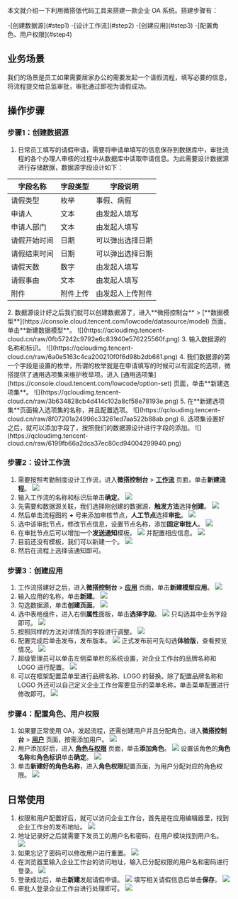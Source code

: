 

本文就介绍一下利用微搭低代码工具来搭建一款企业 OA 系统。搭建步骤有：

<dx-steps>
-[创建数据源](#step1)
-[设计工作流](#step2)
-[创建应用](#step3)
-[配置角色、用户权限](#step4)
</dx-steps>


## 业务场景

我们的场景是员工如果需要居家办公的需要发起一个请假流程，填写必要的信息，将流程提交给总监审批，审批通过即视为请假成功。

## 操作步骤
[](id:step1)
### 步骤1：创建数据源

1. 日常员工填写的请假申请，需要将申请单填写的信息保存到数据库中，审批流程的各个办理人审核的过程中从数据库中读取申请信息。为此需要设计数据源进行存储数据，数据源字段设计如下：
<table>
<thead>
<tr>
<th>字段名称</th>
<th>字段类型</th>
<th>字段说明</th>
</tr>
</thead>
<tbody><tr>
<td>请假类型</td>
<td>枚举</td>
<td>事假、病假</td>
</tr>
<tr>
<td>申请人</td>
<td>文本</td>
<td>由发起人填写</td>
</tr>
<tr>
<td>申请人部门</td>
<td>文本</td>
<td>由发起人填写</td>
</tr>
<tr>
<td>请假开始时间</td>
<td>日期</td>
<td>可以弹出选择日期</td>
</tr>
<tr>
<td>请假结束时间</td>
<td>日期</td>
<td>可以弹出选择日期</td>
</tr>
<tr>
<td>请假天数</td>
<td>数字</td>
<td>由发起人填写</td>
</tr>
<tr>
<td>请假事由</td>
<td>文本</td>
<td>由发起人填写</td>
</tr>
<tr>
<td>附件</td>
<td>附件上传</td>
<td>由发起人上传附件</td>
</tr>
</tbody></table>
2. 数据源设计好之后我们就可以创建数据源了，进入**微搭控制台** > [**数据模型**](https://console.cloud.tencent.com/lowcode/datasource/model) 页面，单击**新建数据模型**。
![](https://qcloudimg.tencent-cloud.cn/raw/0fb57242c9792e6c83940e576225560f.png)
3. 输入数据源的名称和标识。
![](https://qcloudimg.tencent-cloud.cn/raw/6a0e5163c4ca200210f0f6d98b2db681.png)
4. 我们数据源的第一个字段是设置的枚举，所谓的枚举就是在申请填写的时候可以有固定的选项，微搭提供了通用选项集来维护枚举项。进入 [通用选项集](https://console.cloud.tencent.com/lowcode/option-set) 页面，单击**新建选项集**。
![](https://qcloudimg.tencent-cloud.cn/raw/3b634828cb4d414c102a8cf58e78193e.png)
5. 在**新建选项集**页面输入选项集的名称，并且配置选项。
![](https://qcloudimg.tencent-cloud.cn/raw/8f07201a24996c33261ed7aa522b88ab.png)
6. 选项集设置好之后，就可以添加字段了，按照我们的数据源设计进行字段的添加。
![](https://qcloudimg.tencent-cloud.cn/raw/6199fb66a2dca37ec80cd94004299940.png)

[](id:step2)
### 步骤2：设计工作流

1. 需要按照考勤制度设计工作流，进入**微搭控制台** > [**工作流**](https://console.cloud.tencent.com/lowcode/flow) 页面，单击**新建流程**。
![](https://qcloudimg.tencent-cloud.cn/raw/51642535636b53c6bb78077a9cbb6acc.png)
2. 输入工作流的名称和标识后单击**确定**。
![](https://qcloudimg.tencent-cloud.cn/raw/55b6a3bb92de0da3968eb2d083986d51.png)
3. 先需要和数据源关联，我们选择刚创建的数据源，**触发方法**选择**创建**。
![](https://qcloudimg.tencent-cloud.cn/raw/1964acd8d43c6f4c2c6652f1b1b73e09.png)
4. 然后单击流程图的 **+** 号来添加审核节点，**人工节点**选择**审批**。
![](https://qcloudimg.tencent-cloud.cn/raw/6caa9f4e6d58a9175a82ca967e8bd9a8.png)
5. 选中该审批节点，修改节点信息，设置节点名称，添加**固定审批人**。
![](https://qcloudimg.tencent-cloud.cn/raw/77839160e50d148ef767b1607910b2b3.png)
6. 在审批节点后可以增加一个**发送通知**模板。
![](https://qcloudimg.tencent-cloud.cn/raw/4bed7bdc848c2ac81a8c560100d2bd06.png)
并配置相应信息。
![](https://qcloudimg.tencent-cloud.cn/raw/d664d92879573571356c2a09db5f84e6.png)
7. 目前还没有模板，我们可以新建一个。
![](https://qcloudimg.tencent-cloud.cn/raw/92f11ac6c59a4fb16960768b541db153.png)
8. 然后在流程上选择该通知即可。

[](id:step3)
### 步骤3：创建应用

1. 工作流搭建好之后，进入**微搭控制台** > [**应用**](https://console.cloud.tencent.com/lowcode/app) 页面，单击**新建模型应用**。
![](https://qcloudimg.tencent-cloud.cn/raw/33e335d67abf95fce0e918f438a1996e.png)
2. 输入应用的名称，单击**新建**。
![](https://qcloudimg.tencent-cloud.cn/raw/b42be0e3d87c26d074c0a83b20a21da2.png)
3. 勾选数据源，单击**创建页面**。
![](https://qcloudimg.tencent-cloud.cn/raw/46b817618006daf57d0424bd3f74390f.png)
4. 选中表格组件，进入右侧**属性**面板，单击**选择字段**。
![](https://qcloudimg.tencent-cloud.cn/raw/f368425fcedf586d2fd77dae5cdec3df.png)
只勾选其中业务字段即可。
![](https://qcloudimg.tencent-cloud.cn/raw/0c8ab286483e130089739d9b7ed89fbe.png)
5. 按照同样的方法对详情页的字段进行调整。
![](https://qcloudimg.tencent-cloud.cn/raw/94ec82e75169da79e472d0791a8945f2.png)
6. 配置完成后单击发布，发布版本。
![](https://qcloudimg.tencent-cloud.cn/raw/d8047d119bd577b69fdfed0958989cbd.png)
正式发布前可先勾选**体验版**，查看预览情况。
![](https://qcloudimg.tencent-cloud.cn/raw/e8b1b7d940149c879d9464e33fd035e1.png)
7. 超级管理员可以单击左侧菜单栏的系统设置，对企业工作台的品牌名称和 LOGO 进行配置。
![](https://qcloudimg.tencent-cloud.cn/raw/f0abd1bdbd860a9ae2d8b096e6b263f6.png)
8. 可以在框架配置菜单里进行品牌名称、LOGO 的替换。除了配置品牌名称和 LOGO 外还可以自己定义企业工作台需要显示的菜单名称，单击菜单配置进行修改即可。
![](https://qcloudimg.tencent-cloud.cn/raw/fce7c2b2916e2a1289798c152395c861.png)

[](id:step4)
### 步骤4：配置角色、用户权限

1. 如果要正常使用 OA，发起流程，还需创建用户并且分配角色，进入**微搭控制台** > [**用户**](https://console.cloud.tencent.com/lowcode/permission/user) 页面，按需添加用户。
![](https://qcloudimg.tencent-cloud.cn/raw/9946c30873509937fdd9cc85aaa9060b.png)
2. 用户添加好后，进入 [**角色与权限**](https://console.cloud.tencent.com/lowcode/permission/role) 页面，单击**添加角色**。
![](https://qcloudimg.tencent-cloud.cn/raw/34d98587f5698bdbfc6a99fb1d21649d.png)
设置该角色的**角色名称**和**角色标识**单击**确定**。
![](https://qcloudimg.tencent-cloud.cn/raw/c6707bfe25dc9455748eb01133276721.png)
3. 单击**新建好的角色名称**，进入**角色权限**配置页面，为用户分配对应的角色权限。
![](https://qcloudimg.tencent-cloud.cn/raw/3160f15c6e57d128c1bc000fd1d2b7cd.png)

## 日常使用

1. 权限和用户配置好后，就可以访问企业工作台，首先是在应用编辑器里，找到企业工作台的发布地址。
![](https://qcloudimg.tencent-cloud.cn/raw/80da0c2f5ed7c743a35a00c8a21307c3.png)
2. 地址记录好之后就需要下发员工的用户名和密码，在用户模块找到用户名。
![](https://qcloudimg.tencent-cloud.cn/raw/75df40175c2ab0886f3f9903929b2382.png)
3. 如果忘记了密码可以修改用户进行重置。
![](https://qcloudimg.tencent-cloud.cn/raw/e5cfc99941389fd07f9e26461cff1ba6.png)
4. 在浏览器里输入企业工作台的访问地址，输入已分配权限的用户名和密码进行登录。
![](https://qcloudimg.tencent-cloud.cn/raw/de5915c6ed1341b38c935795ef2c44f5.png)
5. 登录成功后，单击**新建**发起请假申请。
![](https://qcloudimg.tencent-cloud.cn/raw/00134f42fbe6f6ea43751c4a1eab34f0.png)
填写相关请假信息后单击**保存**。
![](https://qcloudimg.tencent-cloud.cn/raw/83da3417e0c3816051c111435eb3d469.png)
6. 审批人登录企业工作台进行处理即可。
![](https://qcloudimg.tencent-cloud.cn/raw/1faf5740b0677b9ed12b0343476cc06e.png)
